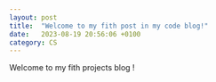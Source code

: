 ```yaml
---
layout: post
title:  "Welcome to my fith post in my code blog!"
date:   2023-08-19 20:56:06 +0100
category: CS
---
```


Welcome to my fith projects blog !